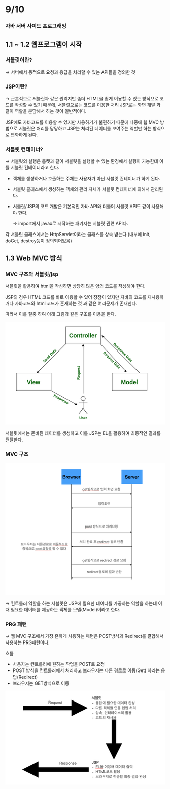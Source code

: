 # 9/10

### 자바 서버 사이드 프로그래밍

## 1.1 ~ 1.2 웹프로그램이 시작

### 서블릿이란?

→ 서버에서 동적으로 요청과 응답을 처리할 수 있는 API들을 정의한 것

### JSP이란?

→ 근본적으로 서블릿과 같은 원리지만 좀더 HTML을 쉽게 이용할 수 있는 방식으로 코드를 작성할 수 있기 때문에, 서블릿으로는 코드를 이용한 처리 JSP로는 화면 개발 과 같이 역할을 분담해서 하는 것이 일반적이다.

JSP에도 자바코드를 이용할 수 있지만 사용하기가 불편하기 때문에 나중에 웹 MVC 방법으로 서블릿은 처리를 담당하고 JSP는 처리된 데이터를 보여주는 역할만 하는 방식으로 변화하게 된다.

### 서블릿 컨테이너?

→ 서블릿의 실행은 톰캣과 같이 서블릿을 실행할 수 있는 환경에서 실행이 가능한데 이를 서블릿 컨테이너라고 한다.

- 객체를 생성하거나 호출하는 주체는 사용자가 아닌 서블릿 컨테이너가 하게 된다.
- 서블릿 클래스에서 생성하는 객체의 관리 자체가 서블릿 컨테이너에 의해서 관리된다.
- 서블릿/JSP의 코드 개발은 기본적인 자바 API와 더불어 서블릿 API도 같이 사용해야 한다.
    
    → import에서 javax로 시작하는 패키지는 서블릿  관련 API다.
    

각 서블릿 클래스에서는 HttpServlet이라는 클래스를 상속 받는다.(내부에 init, doGet, destroy등이 정의되어있음)

## 1.3 Web MVC 방식

### MVC 구조와 서블릿/jsp

서블릿을 활용하여 html을 작성하면 상당히 많은 양의 코드를 작성해야 한다.

JSP의 경우 HTML 코드를 바로 이용할 수 있어 장점이 있지만 자바의 코드를 재사용하거나 자바코드와 html 코드가 혼재하는 것 과 같은 여러문제가 존재한다.

따라서 이를 절충 하여 아래 그림과 같은 구조를 이용을 한다.

![Untitled](assets/0910-1.png)

서블릿에서는 준비된 데이터를 생성하고 이를 JSP는 EL을 활용하여 최종적인 결과를 전달한다.

### MVC 구조

![Untitled](assets/0910-2.png)

→ 컨트롤러 역할을 하는 서블릿은 JSP에 필요한 데이터를 가공하는 역할을 하는데 이때 필요한 데이터를 제공하는 객체를 모델(Model)이라고 한다. 

### PRG 패턴

→ 웹 MVC 구조에서 가장 흔하게 사용하는 패턴은 POST방식과 Redirect를 결합해서 사용하는 PRG패턴이다.

흐름

- 사용자는 컨트롤러에 원하는 작업을 POST로 요청
- POST 방식을 컨트롤러에서 처리하고 브라우저는 다른 경로로 이동(Get) 하라는 응답(Redirect)
- 브라우저는 GET방식으로 이동

![Untitled](assets/0910-3.png)